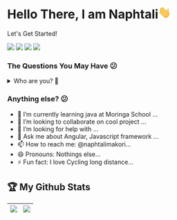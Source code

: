 
<h1>Hello There, I am Naphtali<img src="https://raw.githubusercontent.com/ABSphreak/ABSphreak/master/gifs/Hi.gif" width="30px"></h1>

Let's Get Started!

<a href="https://github.com/Naphtali-cpu"><img src="https://github.com/ashutosh1919/ashutosh1919/blob/master/logos/github-logo.png" width="40" /></a>
<a href="https://www.facebook.com/naphtali.makori.1/"><img src="https://github.com/ashutosh1919/ashutosh1919/blob/master/logos/facebook.png" width="40" /></a>
<a href="https://twitter.com/naphtalimakori"><img src="https://github.com/ashutosh1919/ashutosh1919/blob/master/logos/twitter.png" width="40" /></a>
<a href="https://www.instagram.com/_naphtalimakori/"><img src="https://github.com/ashutosh1919/ashutosh1919/blob/master/logos/instagram.png" width="40" /></a>

<h3>The Questions You May Have 😕</h3>
<details>
  <summary>Who are you? 👨</summary>
  <pre>
  Passionate about tech and solving problem as well as addicted to programming.<br>
  My name describes my qualities,
  A: Active Learner
  S: Sociable
  H: Hard working
  U: Ultra-precise
  T: Trustworthy
  O: Open minded to create new things
  S: Supportive
  H: Humble
  </pre>
</details>

### Anything else? 😕

- 🌱 I’m currently learning java at Moringa School ...
- 👯 I’m looking to collaborate on cool project  ...
- 🤔 I’m looking for help with  ...
- 💬 Ask me about Angular, Javascript framework ...
- 📫 How to reach me: @naphtalimakori...
- 😄 Pronouns: Nothings else...
- ⚡ Fun fact: I love Cycling long distance...

## :trophy: My Github Stats
<img src="https://github-readme-stats.vercel.app/api?username=Naphtali-cpu&&show_icons=true&count_private=true&theme=radical"/>|<img src="https://github-readme-streak-stats.herokuapp.com/?user=Naphtali-cpu&theme=radical"/>|
|---|---|


<a href="https://readme-stats-cfgj2cxdy.vercel.app/api?username=Naphtali-cpu&count_private=true&show_icons=true&theme=cobalt">
</a>
</a>

